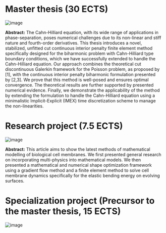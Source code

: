 # Master thesis (30 ECTS) 
![image](https://github.com/isakhammer/master_thesis/assets/43385748/01f6866f-6761-45c4-b544-ad99bb4a546a)

**Abstract:** The Cahn-Hilliard equation, with its wide range of applications in phase-separation, poses numerical challenges due to its non-linear and stiff nature and fourth-order derivatives. This thesis introduces a novel, stabilized,
unfitted cut continuous interior penalty finite element method specifically designed for the biharmonic problem with Cahn-Hilliard type boundary conditions, which we have successfully extended to handle the Cahn-Hilliard equation. Our approach combines the theoretical cut
discontinuous Galerkin framework for the Poisson problem, as proposed by [1], with the continuous interior penalty biharmonic formulation presented by [2,3]. We prove that this
method is well-posed and ensures optimal convergence. The theoretical results are further supported by presented numerical evidence. Finally, we demonstrate the applicability of the method by extending the formulation to handle the Cahn-Hilliard
equation using a minimalistic Implicit-Explicit (IMEX) time discretization scheme to manage the non-linearities.


# Research project (7.5 ECTS) 
![image](https://github.com/isakhammer/master_thesis/assets/43385748/ab3f3b0c-2723-4084-8a4c-b6b3de7e7ecc)

**Abstract:** This article aims to show the latest methods of mathematical modelling of biological cell membranes. We first presented general research on incorporating multi-physics into mathematical models. We then presented a mathematical and numerical shape optimization framework using a gradient flow method and a finite element method to solve cell membrane dynamics specifically for the elastic bending energy on evolving surfaces.


# Specialization project (Precursor to the master thesis, 15 ECTS) 
![image](https://github.com/isakhammer/master_thesis/assets/43385748/ab64bbcb-31d4-492c-a88a-46c97e6cd891)
